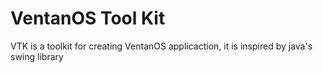 # VentanOS Tool Kit

VTK is a toolkit for creating VentanOS applicaction, it is inspired by java's swing library
